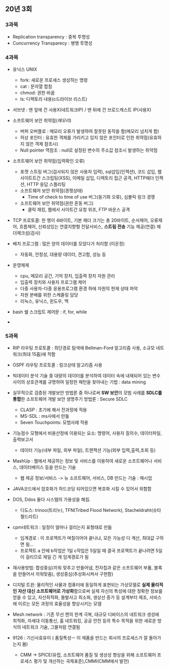 ## 20년 3회

### 3과목
- Replication transparency :  중복 투명성
- Cuncurrency Transparecy : 병행 투명성


### 4과목
- 유닉스 UNIX
  - fork: 새로운 프로세스 생성하는 명령
  - cat : 문자열 합침
  - chmod: 권한 바꿈
  - ls: 디렉토리 내용(c드라이브 리스트)

- 서브넷 : 맨 앞에 건 사용X(네트워크IP) / 맨 뒤에 건 브로드캐스트 IP(사용X)
- 소프트웨어 보안 취약점(*메모리*)
  - 버퍼 오버플로 : 메모리 오류가 발생하여 잘못된 동작을 함(메모리 넘치게 함)
  - 허상 포인터 : 유효한 객체를 가리키고 있지 않은 포인터로 인한 취약점(유효하지 않은 객체 참조시)
  - Null pointer 역참조 : null로 설정된 변수의 주소값 참조시 발생하는 취약점
- 소프트웨어 보안 취약점(입력확인 오류)
  - 포캣 스트링 버그(검사되지 않은 사용자 입력), sql삽입(인젝션), 코드 삽입, 웹 사이트트간 스크립팅(XSS), 이메일 삽입, 디렉토리 접근 공격, HTTP헤더 인젝션, HTTP 응답 스플리팅
  - 소프트웨어 보안 취약점(경쟁상태)
    - Time of check to time of use 버그(동기화 오류), 심볼릭 링크 경쟁
  - 소프트웨어 보안 취약점(권한 혼동 버그)
    - 클릭 재킹, 웹에서 사이트간 요청 위조, FTP 바운스 공격   
- TCP 프로토콜: 한 행이 4바이트, 기본 헤더 크기는 총 20바이트, 순서제어, 오류제어, 흐름제어, 신뢰성있는 연결지향형 전달서비스, **스트림 전송** 기능 제공(연결) 헤더체크섬(검사)

- 배치 프로그램 : 많은 양의 데이터를 모았다가 처리함 (이온정) 
  - 자동화, 안정성, 대용량 데이터, 견고함, 성능 등

- 운영체제  
  - cpu, 메모리 공간, 기억 장치, 입출력 장치 자원 관리
  - 입출력 장치와 사용자 프로그램 제어
  - 다중 사용자-다중 응용프로그램 환경 하에 자원의 현재 상태 파악
  - 자원 분배를 위한 스케줄링 담당
  - 리눅스, 유닉스, 윈도우, 맥  

- bash 쉘 스크립트 제어문 : if, for, while
- 

### 5과목
- RIP 라우팅 프로토콜 : 최단경로 탐색에 Bellman-Ford 알고리즘 사용, 소규모 네트워크(최대 15홉)에 적함
- OSPF 라우팅 프로토콜 : 링크상태 알고리즘 사용

- 빅데이터 분석 기술 중 대량의 데이터를 분석하여 데이터 속에 내재되어 있는 변수 사이의 상호관계를 규명하여 일정한 패턴을 찾아내는 기법 : data mining
- 실무적으로 검증된 개발보안 방법론 중 하나로써 **SW 보안**의 모범 사례를 **SDLC를 통합**한 소프트웨어 개발 보안 생명주기 방법론 : Secure SDLC
  - CLASP : 초기에 해서 전과정에 적용
  - MS-SDL : ms사에서 만듦
  - Seven Touchpoints: 모범사례 적용

- 기능점수 모형에서 비용산정에 이용되는 요소: 명령어, 사용자 질의수, 데이터파일, 출력보고서
  - 데이터 기능(내부 파일, 외부 파일), 트랜잭션 기능(외부 입력,출력,조회 등)

- MashUp : 웹에서 제공하는 정보 및 서비스를 이용하여 새로운 소프트웨어나 서비스, 데이터베이스 등을 만드는 기술
  - 웹 제공 정보/서비스 -> 뉴 소프트웨어, 서비스, DB 만드는 기술 : 매시업
-  JAVA코드에서 암호화가 하드코딩 되어있으면 복호화 시킬 수 있어서 위험함
- DOS, Ddos 둘다 시스템의 가용성을 해침. 
  - 디도스: trinoo(트리누), TFN(Tribed Flood Network), Stacheldraht(슈타첼드라트)
- cpm네트워크 : 일정이 얼마나 걸리는지 표형태로 만듦 
  - 임계경로 : 이 프로젝트가  며칠이어야 끝나냐, 모든 가능성 다 계산, 최대값 구하면 됨...
  - 프로젝트 a 안에 b작업은 1일 c작업은 5일일 때 결국 프로젝트가 끝나려면 5일이 걸리므로 제일 긴 게 임계경로가 됨 
- 재사용방법: 합성중심(끼워 맞추고 만들어냄, 전자칩과 같은 소프트웨어 부품, 블록을 만들어서 끼워맞춤), 생성중심(추상화시켜서 구현함) 
- 디지털 트윈: 물리적인 사물과 컴퓨터에 동일하게 표현되는 가상모델로 **실제 물리적인 자산 대신 소프트웨어로 가상화**함으로써 실제 자신의 특성에 대한 정확한 정보를 얻을 수 있고, 자산최적화, 돌발사고 최소화, 생상선 증가 등 설계부터 제조, 서비스에 이르는 모든 과정의 효율성을 향상시키는 모델
- Mesh network : 기존 무선 랜의 한계 극복, 대규모 디바이스의 네트워크 생성에 최적화, 차세대 이동통신, 홈 네트워킹, 공공 안전 등의 특수 목적을 위한 새로운 방식의 네트워크 기술, 그물처럼 연결됨
- 9126 : 기신사효유이 ( 품질특성ㅡ 이 제품을 만드는 회사의 프로세스가 잘 돌아가는지 봄)
  - CMM -> SPICE(유럽, 소프트웨어 품질 및 생상성 향상을 위해 소프트웨어 프로세스 평가 및 개선하는 국제표준),CMMI(CMM에서 발전)
